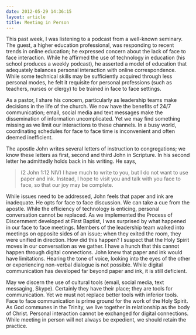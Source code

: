 ```yaml
---
date: 2012-05-29 14:36:15
layout: article
title: Meeting in Person
---
```


This past week, I was listening to a podcast from a well-known seminary. The guest, a higher education professional, was responding to recent trends in online education; he expressed concern about the lack of face to face interaction. While he affirmed the use of technology in education (his school produces a weekly podcast), he asserted a model of education that adequately balances personal interaction with online correspondence.  While some technical skills may be sufficiently acquired through less personal modes, he felt it requisite for personal professions (such as teachers, nurses or clergy) to be trained in face to face settings. 

As a pastor, I share his concern, particularly as leadership teams make decisions in the life of the church. We now have the benefits of 24/7 communication; email, social media and text messages make the dissemination of information uncomplicated. Yet we may find something missing as we limit our interactions to these channels. In a busy world, coordinating schedules for face to face time is inconvenient and often deemed inefficient. 

The apostle John writes several letters of instruction to congregations; we know these letters as first, second and third John in Scripture. In his second letter he admittedly holds back in his writing. He says,

>(2 John 1:12 NIV) I have much to write to you, but I do not want to use paper and ink. Instead, I hope to visit you and talk with you face to face, so that our joy may be complete. 

While issues need to be addressed, John feels that paper and ink are inadequate. He opts for face to face discussion. We can take a cue from the apostle. While the efficiency of technology is enticing, personal conversation cannot be replaced. As we implemented the Process of Discernment developed at First Baptist, I was surprised by what happened in our face to face meetings. Members of the leadership team walked into meetings on opposite sides of an issue; when they exited the room, they were unified in direction. How did this happen? I suspect that the Holy Spirit moves in our conversation as we gather. I have a hunch that this cannot happen through digital connections. John knew that paper and ink would have limitations. Hearing the tone of voice, looking into the eyes of the other or experiencing non-verbal dialogue is not possible. While digital communication has developed far beyond paper and ink, it is still deficient.

May we discern the use of cultural tools (email, social media, text messaging, Skype). Certainly they have their place; they are tools for communication. Yet we must not replace better tools with inferior tools. Face to face communication is prime ground for the work of the Holy Spirit. As God communes in the Trinity, we live together in relationship as the body of Christ. Personal interaction cannot be exchanged for digital connections. While meeting in person will not always be expedient, we should retain the practice.
